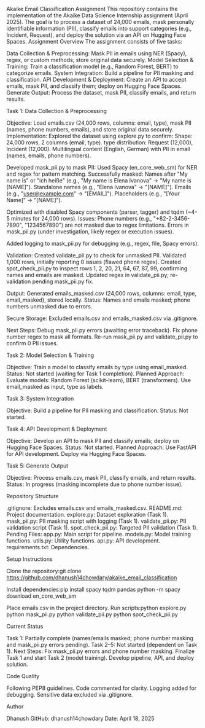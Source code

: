 Akaike Email Classification Assignment
This repository contains the implementation of the Akaike Data Science Internship assignment (April 2025). The goal is to process a dataset of 24,000 emails, mask personally identifiable information (PII), classify emails into support categories (e.g., Incident, Request), and deploy the solution via an API on Hugging Face Spaces.
Assignment Overview
The assignment consists of five tasks:

Data Collection & Preprocessing: Mask PII in emails using NER (Spacy), regex, or custom methods; store original data securely.
Model Selection & Training: Train a classification model (e.g., Random Forest, BERT) to categorize emails.
System Integration: Build a pipeline for PII masking and classification.
API Development & Deployment: Create an API to accept emails, mask PII, and classify them; deploy on Hugging Face Spaces.
Generate Output: Process the dataset, mask PII, classify emails, and return results.

Task 1: Data Collection & Preprocessing

Objective: Load emails.csv (24,000 rows, columns: email, type), mask PII (names, phone numbers, emails), and store original data securely.
Implementation:
Explored the dataset using explore.py to confirm:
Shape: 24,000 rows, 2 columns (email, type).
type distribution: Request (12,000), Incident (12,000).
Multilingual content (English, German) with PII in email (names, emails, phone numbers).


Developed mask_pii.py to mask PII:
Used Spacy (en_core_web_sm) for NER and regex for pattern matching.
Successfully masked:
Names after "My name is" or "ich heiße" (e.g., "My name is Elena Ivanova" → "My name is [NAME]").
Standalone names (e.g., "Elena Ivanova" → "[NAME]").
Emails (e.g., "user@example.com" → "[EMAIL]").
Placeholders (e.g., "[Your Name]" → "[NAME]").


Optimized with disabled Spacy components (parser, tagger) and tqdm (~4-5 minutes for 24,000 rows).
Issues:
Phone numbers (e.g., "+82-2-3456-7890", "1234567890") are not masked due to regex limitations.
Errors in mask_pii.py (under investigation, likely regex or execution issues).


Added logging to mask_pii.py for debugging (e.g., regex, file, Spacy errors).


Validation:
Created validate_pii.py to check for unmasked PII.
Validated 1,000 rows, initially reporting 0 issues (flawed phone regex).
Created spot_check_pii.py to inspect rows 1, 2, 20, 21, 64, 67, 87, 99, confirming names and emails are masked.
Updated regex in validate_pii.py; re-validation pending mask_pii.py fix.


Output:
Generated emails_masked.csv (24,000 rows, columns: email, type, email_masked), stored locally.
Status: Names and emails masked; phone numbers unmasked due to errors.


Secure Storage:
Excluded emails.csv and emails_masked.csv via .gitignore.




Next Steps:
Debug mask_pii.py errors (awaiting error traceback).
Fix phone number regex to mask all formats.
Re-run mask_pii.py and validate_pii.py to confirm 0 PII issues.



Task 2: Model Selection & Training

Objective: Train a model to classify emails by type using email_masked.
Status: Not started (waiting for Task 1 completion).
Planned Approach:
Evaluate models: Random Forest (scikit-learn), BERT (transformers).
Use email_masked as input, type as labels.



Task 3: System Integration

Objective: Build a pipeline for PII masking and classification.
Status: Not started.

Task 4: API Development & Deployment

Objective: Develop an API to mask PII and classify emails; deploy on Hugging Face Spaces.
Status: Not started.
Planned Approach:
Use FastAPI for API development.
Deploy via Hugging Face Spaces.



Task 5: Generate Output

Objective: Process emails.csv, mask PII, classify emails, and return results.
Status: In progress (masking incomplete due to phone number issue).

Repository Structure

.gitignore: Excludes emails.csv and emails_masked.csv.
README.md: Project documentation.
explore.py: Dataset exploration (Task 1).
mask_pii.py: PII masking script with logging (Task 1).
validate_pii.py: PII validation script (Task 1).
spot_check_pii.py: Targeted PII validation (Task 1).
Pending Files:
app.py: Main script for pipeline.
models.py: Model training functions.
utils.py: Utility functions.
api.py: API development.
requirements.txt: Dependencies.



Setup Instructions

Clone the repository:git clone https://github.com/dhanush14chowdary/akaike_email_classification


Install dependencies:pip install spacy tqdm pandas
python -m spacy download en_core_web_sm


Place emails.csv in the project directory.
Run scripts:python explore.py
python mask_pii.py
python validate_pii.py
python spot_check_pii.py



Current Status

Task 1: Partially complete (names/emails masked; phone number masking and mask_pii.py errors pending).
Task 2–5: Not started (dependent on Task 1).
Next Steps:
Fix mask_pii.py errors and phone number masking.
Finalize Task 1 and start Task 2 (model training).
Develop pipeline, API, and deploy solution.



Code Quality

Following PEP8 guidelines.
Code commented for clarity.
Logging added for debugging.
Sensitive data excluded via .gitignore.

Author

Dhanush
GitHub: dhanush14chowdary
Date: April 18, 2025

